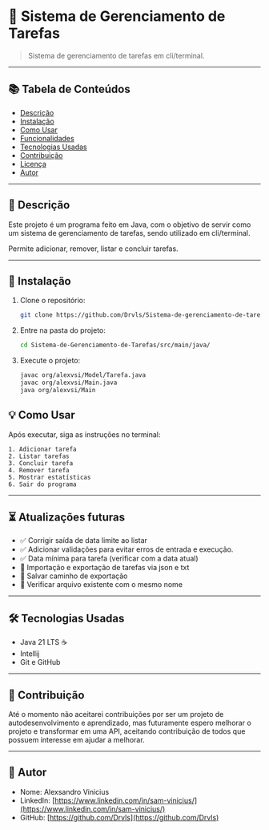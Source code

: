 # 📝 Sistema de Gerenciamento de Tarefas

> Sistema de gerenciamento de tarefas em cli/terminal.
---

## 📚 Tabela de Conteúdos

- [Descrição](#-descrição)
- [Instalação](#-instalação)
- [Como Usar](#-como-usar)
- [Funcionalidades](#-funcionalidades)
- [Tecnologias Usadas](#-tecnologias-usadas)
- [Contribuição](#-contribuição)
- [Licença](#-licença)
- [Autor](#-autor)

---

## 🧾 Descrição

Este projeto é um programa feito em Java, com o objetivo de servir como um sistema de gerenciamento de tarefas, sendo utilizado em cli/terminal.

Permite adicionar, remover, listar e concluir tarefas.

---

## 🚀 Instalação

1. Clone o repositório:
   ```bash
   git clone https://github.com/Drvls/Sistema-de-gerenciamento-de-tarefas-cli.git
   ```

2. Entre na pasta do projeto:
   ```bash
   cd Sistema-de-Gerenciamento-de-Tarefas/src/main/java/
   ```

3. Execute o projeto:
   ```bash
   javac org/alexvsi/Model/Tarefa.java
   javac org/alexvsi/Main.java
   java org/alexvsi/Main
   ```

## 💡 Como Usar

Após executar, siga as instruções no terminal:  

```text
1. Adicionar tarefa
2. Listar tarefas
3. Concluir tarefa
4. Remover tarefa
5. Mostrar estatísticas
6. Sair do programa

```
---

## ⏳ Atualizações futuras

- ✅ Corrigir saída de data limite ao listar
- ✅ Adicionar validações para evitar erros de entrada e execução.
- ✅ Data mínima para tarefa (verificar com a data atual)
- 🚧 Importação e exportação de tarefas via json e txt
- 🚧 Salvar caminho de exportação
- 🚧 Verificar arquivo existente com o mesmo nome
---

## 🛠 Tecnologias Usadas

- Java 21 LTS ☕
- Intellij
- Git e GitHub

---

## 🤝 Contribuição

Até o momento não aceitarei contribuições por ser um projeto de autodesenvolvimento e aprendizado, mas futuramente espero melhorar o projeto e transformar em uma API, aceitando contribuição de todos que possuem interesse em ajudar a melhorar.

---

## 👤 Autor

- Nome: Alexsandro Vinicius
- LinkedIn: [https://www.linkedin.com/in/sam-vinicius/](https://www.linkedin.com/in/sam-vinicius/)
- GitHub: [https://github.com/Drvls](https://github.com/Drvls)